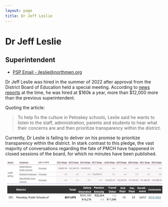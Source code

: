 ```yaml
---
layout: page
title: Dr Jeff Leslie
---
```


# Dr Jeff Leslie
## Superintendent

- [PSP Email - jleslie@northmen.org](mailto:jleslie@northmen.org)

Dr Jeff Leslie was hired in the summer of 2022 after approval from the District Board of Education held a special meeting. According to [news reports](https://www.petoskeynews.com/story/news/education/2022/08/03/new-petoskey-superintendent-hired-prioritizes-district-transparency/10214492002/) at the time, he was hired at $160k a year, more than $12,000 more than the previous superintendent.

Quoting the article:
> To help fix the culture in Petoskey schools, Leslie said he wants to listen to the staff, administration, parents and students to hear what their concerns are and then prioritize transparency within the district.

Currently, Dr Leslie is failing to deliver on his promise to prioritize transparency within the district. In stark contrast to this pledge, the vast majority of conversations regarding the fate of PMCH have happened in closed sessions of the board, for which no minutes have been published.

![Jeff Leslie Wages](/assets/images/leslie_wages.png)
![PSP Superintendent Compensation](/assets/images/psp_superintendent_comp.png)

